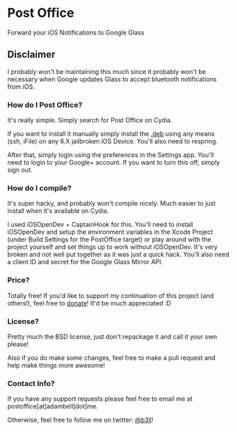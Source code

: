 # Post Office

Forward your iOS Notifications to Google Glass

## Disclaimer

I probably won't be maintaining this much since it probably won't be necessary when Google updates Glass to accept bluetooth notifications from iOS.

### How do I Post Office?

It's really simple. Simply search for Post Office on Cydia.

 If you want to install it manually simply install the [.deb](https://github.com/b3ll/PostOffice/raw/master/Packages/.deb) using any means (ssh, iFile) on any 6.X jailbroken iOS Device. You'll also need to respring.

After that, simply login using the preferences in the Settings app. You'll need to login to your Google+ account. If you want to turn this off, simply sign out.

### How do I compile?

It's super hacky, and probably won't compile nicely. Much easier to just install when it's available on Cydia.

I used iOSOpenDev + CaptainHook for this. You'll need to install iOSOpenDev and setup the environment variables in the Xcode Project (under Build Settings for the PostOffice target) or play around with the project yourself and set things up to work without iOSOpenDev. It's very broken and not well put together as it was just a quick hack. You'll also need a client ID and secret for the Google Glass Mirror API.


### Price?

Totally free! If you'd like to support my continuation of this project (and others!), feel free to [donate](http://www.adambell.ca/donate/)! It'd be much appreciated :D

### License?

Pretty much the BSD license, just don't repackage it and call it your own please! 

Also if you do make some changes, feel free to make a pull request and help make things more awesome!

### Contact Info?

If you have any support requests please feel free to email me at postoffice[at]adambell[dot]me.

Otherwise, feel free to follow me on twitter: [@b3ll](https://www.twitter.com/b3ll)!
